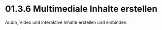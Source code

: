 # 01.3.6 Multimediale Inhalte erstellen

Audio, Video und interaktive Inhalte erstellen und einbinden.
